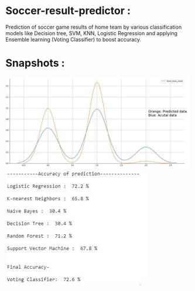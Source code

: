 # Soccer-result-predictor :
Prediction of soccer game results of home team by various classification models like Decision tree, SVM, KNN, Logistic Regression and applying Ensemble learning (Voting Classifier) to boost accuracy.
# Snapshots :
![](https://github.com/arghac14/Soccer-result-predictor/blob/master/snapshots/Capture2.JPG)
![](https://github.com/arghac14/Soccer-result-predictor/blob/master/snapshots/Capture3.JPG)
